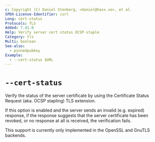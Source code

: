 ```yaml
---
c: Copyright (C) Daniel Stenberg, <daniel@haxx.se>, et al.
SPDX-License-Identifier: curl
Long: cert-status
Protocols: TLS
Added: 7.41.0
Help: Verify server cert status OCSP-staple
Category: tls
Multi: boolean
See-also:
  - pinnedpubkey
Example:
  - --cert-status $URL
---
```


# `--cert-status`

Verify the status of the server certificate by using the Certificate Status
Request (aka. OCSP stapling) TLS extension.

If this option is enabled and the server sends an invalid (e.g. expired)
response, if the response suggests that the server certificate has been
revoked, or no response at all is received, the verification fails.

This support is currently only implemented in the OpenSSL and GnuTLS backends.
